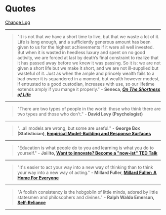 # Quotes

[Change Log](http://zxmth.us/1JA8hVj)

----

> "It is not that we have a short time to live, but that we waste a lot of it.
> Life is long enough, and a sufficiently generous amount has been given to us
> for the highest achievements if it were all well invested. But when it is
> wasted in heedless luxury and spent on no good activity, we are forced at
> last by death’s final constraint to realize that it has passed away before we
> knew it was passing. So it is: we are not given a short life but we make it
> short, and we are not ill-supplied but wasteful of it. Just as when the ample
> and princely wealth fails to a bad owner it is squandered in a moment, but
> wealth however modest, if entrusted to a good custodian, increases with use,
> so our lifetime extends amply if you mange it properly." - **Seneca, _[On The
> Shortness of Life](http://zxmth.us/1NYNl95)_**

----

> "There are two types of people in the world: those who think there are two
> types and those who don't." - **David Levy (Psychologist)**

----

> "...all models are wrong, but some are useful." - **George Box
> (Statistician), [Empirical Model-Building and Response Surfaces](http://zxmth.us/1OQk2ZV)**

----

> "Education is what people do to you and learning is what you do to yourself." - 
> **Joi Ito, [Want to innovate? Become a "now-ist" TED Talk](http://zxmth.us/1JA6Mq4)**

----

> "It's easier to act your way into a new way of thinking than to think your
> way into a new way of acting." - **Millard Fuller, [Millard Fuller: A Home For Everyone](http://zxmth.us/1KaxK7Y)**

----

> "A foolish consistency is the hobgoblin of little minds, adored by little statesmen and philosophers and divines."  - **Ralph Waldo Emerson, [Self-Reliance](http://zxmth.us/1os77lL)**

----
